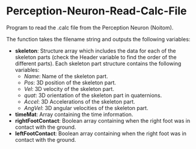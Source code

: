 # Perception-Neuron-Read-Calc-File
Program to read the .calc file from the Perception Neuron (Noitom).

The function takes the filename string and outputs the following variables:
* **skeleton**: Structure array which includes the data for each of the skeleton parts (check the Header variable to find the order of the different parts). Each skeleton part structure contains the following variables:
  * *Name*: Name of the skeleton part.
  * *Pos*: 3D position of the skeleton part.
  * *Vel*: 3D velocity of the skeleton part.
  * *quat*: 3D orientation of the skeleton part in quaternions.
  * *Accel*: 3D Accelerations of the skeleton part.
  * *AngVel*: 3D angular velocities of the skeleton part.
* **timeMat**: Array containing the time information.
* **rightFootContact**: Boolean array containing when the right foot was in contact with the ground.
* **leftFootContact**: Boolean array containing when the right foot was in contact with the ground.
